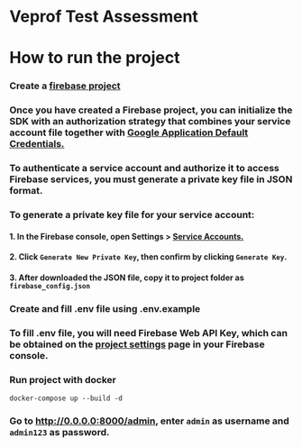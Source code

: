 # Veprof Test Assessment

# How to run the project

### Create a [firebase project](https://cloud.google.com/firestore/docs/client/get-firebase)
### Once you have created a Firebase project, you can initialize the SDK with an authorization strategy that combines your service account file together with [Google Application Default Credentials.](https://cloud.google.com/docs/authentication/production#providing_credentials_to_your_application) 
### To authenticate a service account and authorize it to access Firebase services, you must generate a private key file in JSON format.
### To generate a private key file for your service account:
#### 1. In the Firebase console, open Settings > [Service Accounts.](https://console.firebase.google.com/project/_/settings/serviceaccounts/adminsdk)
#### 2. Click `Generate New Private Key`, then confirm by clicking `Generate Key`.
#### 3. After downloaded the JSON file, copy it to project folder as `firebase_config.json`

### Create and fill .env file using .env.example
### To fill .env file, you will need Firebase Web API Key, which can be obtained on the [project settings](https://console.firebase.google.com/project/_/settings/general/) page in your Firebase console.

### Run project with docker
`docker-compose up --build -d`

### Go to http://0.0.0.0:8000/admin,  enter `admin` as username and `admin123` as password.
